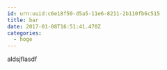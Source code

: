 ```yaml
---
id: urn:uuid:c6e18f50-d5a5-11e6-8211-2b110fb6c515
title: bar
date: 2017-01-08T16:51:41.470Z
categories:
  - hoge
---
```


aldsjflasdf

